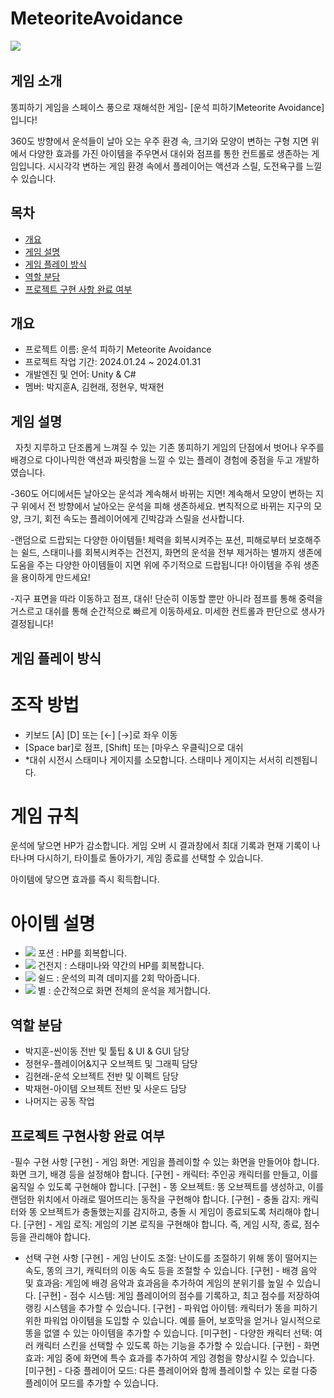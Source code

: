# MeteoriteAvoidance
<img src="https://github.com/wlgns5518/MeteoriteAvoidance/assets/128718414/faf9e2d7-cda6-41cb-b2b1-199d651fba79"> 

<img src=""> 

## 게임 소개
똥피하기 게임을 스페이스 풍으로 재해석한 게임- [운석 피하기Meteorite Avoidance]입니다!

360도 방향에서 운석들이 날아 오는 우주 환경 속, 크기와 모양이 변하는 구형 지면 위에서
다양한 효과를 가진 아이템을 주우면서 
대쉬와 점프를 통한 컨트롤로 생존하는 게임입니다.
시시각각 변하는 게임 환경 속에서 플레이어는 액션과 스릴, 도전욕구를 느낄 수 있습니다.


## 목차
 - [개요](#개요)
 - [게임 설명](#게임-설명)
 - [게임 플레이 방식](#게임-플레이-방식)
 - [역할 분담](#역할-분담)
 - [프로젝트 구현 사항 완료 여부](#프로젝트-구현사항-완료-여부)


## 개요
 - 프로젝트 이름: 운석 피하기 Meteorite Avoidance
 - 프로젝트 작업 기간: 2024.01.24 ~ 2024.01.31 
 - 개발엔진 및 언어: Unity & C#
 - 멤버: 박지훈A, 김현래, 정현우, 박재현


## 게임 설명
<img src="">  <img src=""> 
자칫 지루하고 단조롭게 느껴질 수 있는 기존 똥피하기 게임의 단점에서 벗어나
우주를 배경으로 다이나믹한 액션과 짜릿함을 느낄 수 있는 플레이 경험에 중점을 두고 개발하였습니다.

-360도 어디에서든 날아오는 운석과 계속해서 바뀌는 지면!
계속해서 모양이 변하는 지구 위에서 전 방향에서 날아오는 운석을 피해 생존하세요.
변칙적으로 바뀌는 지구의 모양, 크기, 회전 속도는 플레이어에게 긴박감과 스릴을 선사합니다.

-랜덤으로 드랍되는 다양한 아이템들!
체력을 회복시켜주는 포션, 피해로부터 보호해주는 쉴드, 스태미나를 회복시켜주는 건전지, 화면의 운석을 전부 제거하는 별까지
생존에 도움을 주는 다양한 아이템들이 지면 위에 주기적으로 드랍됩니다!
아이템을 주워 생존을 용이하게 만드세요!

-지구 표면을 따라 이동하고 점프, 대쉬!
단순히 이동할 뿐만 아니라 점프를 통해 중력을 거스르고 대쉬를 통해 순간적으로 빠르게 이동하세요.
미세한 컨트롤과 판단으로 생사가 결정됩니다!


## 게임 플레이 방식
# 조작 방법
 - 키보드 [A] [D] 또는 [←] [→]로 좌우 이동
 - [Space bar]로 점프, [Shift] 또는 [마우스 우클릭]으로 대쉬
 - *대쉬 시전시 스태미나 게이지를 소모합니다. 스태미나 게이지는 서서히 리젠됩니다.

# 게임 규칙
운석에 닿으면 HP가 감소합니다.
게임 오버 시 결과창에서 최대 기록과 현재 기록이 나타나며 다시하기, 타이틀로 돌아가기, 게임 종료를 선택할 수 있습니다.

아이템에 닿으면 효과를 즉시 획득합니다.
# 아이템 설명
 - <img src="https://github.com/wlgns5518/MeteoriteAvoidance/assets/128718414/01c154d8-9847-45d9-b19e-3a8e97ac3b42"> 포션   : HP를 회복합니다.
 - <img src="https://github.com/wlgns5518/MeteoriteAvoidance/assets/128718414/8439b8f7-4b6f-4de1-ba93-d377c60d3f5f"> 건전지 : 스태미나와 약간의 HP를 회복합니다.
 - <img src="https://github.com/wlgns5518/MeteoriteAvoidance/assets/128718414/1647ff6a-4202-455b-b760-ae9ceeaae494"> 쉴드   : 운석의 피격 데미지를 2회 막아줍니다.
 - <img src="https://github.com/wlgns5518/MeteoriteAvoidance/assets/128718414/4cce64c9-5995-4697-bbef-5d7c6943ebef"> 별     : 순간적으로 화면 전체의 운석을 제거합니다.


## 역할 분담
- 박지훈-씬이동 전반 및 툴팁 & UI & GUI 담당
- 정현우-플레이어&지구 오브젝트 및 그래픽 담당
- 김현래-운석 오브젝트 전반 및 이펙트 담당
- 박재현-아이템 오브젝트 전반 및 사운드 담당
- 나머지는 공동 작업


## 프로젝트 구현사항 완료 여부
-필수 구현 사항
[구현]    - 게임 화면: 게임을 플레이할 수 있는 화면을 만들어야 합니다. 화면 크기, 배경 등을 설정해야 합니다. 
[구현]    - 캐릭터: 주인공 캐릭터를 만들고, 이를 움직일 수 있도록 구현해야 합니다.
[구현]    - 똥 오브젝트: 똥 오브젝트를 생성하고, 이를 랜덤한 위치에서 아래로 떨어뜨리는 동작을 구현해야 합니다.
[구현]    - 충돌 감지: 캐릭터와 똥 오브젝트가 충돌했는지를 감지하고, 충돌 시 게임이 종료되도록 처리해야 합니다.
[구현]    - 게임 로직: 게임의 기본 로직을 구현해야 합니다. 즉, 게임 시작, 종료, 점수 등을 관리해야 합니다.

- 선택 구현 사항
[구현]    - 게임 난이도 조절: 난이도를 조절하기 위해 똥이 떨어지는 속도, 똥의 크기, 캐릭터의 이동 속도 등을 조절할 수 있습니다.
[구현]    - 배경 음악 및 효과음: 게임에 배경 음악과 효과음을 추가하여 게임의 분위기를 높일 수 있습니다.
[구현]    - 점수 시스템: 게임 플레이어의 점수를 기록하고, 최고 점수를 저장하여 랭킹 시스템을 추가할 수 있습니다.
[구현]    - 파워업 아이템: 캐릭터가 똥을 피하기 위한 파워업 아이템을 도입할 수 있습니다. 예를 들어, 보호막을 얻거나 일시적으로 똥을 없앨 수 있는 아이템을 추가할 수 있습니다.
[미구현]    - 다양한 캐릭터 선택: 여러 캐릭터 스킨을 선택할 수 있도록 하는 기능을 추가할 수 있습니다.
[구현]    - 화면 효과: 게임 중에 화면에 특수 효과를 추가하여 게임 경험을 향상시킬 수 있습니다.
[미구현]    - 다중 플레이어 모드: 다른 플레이어와 함께 플레이할 수 있는 로컬 다중 플레이어 모드를 추가할 수 있습니다.
